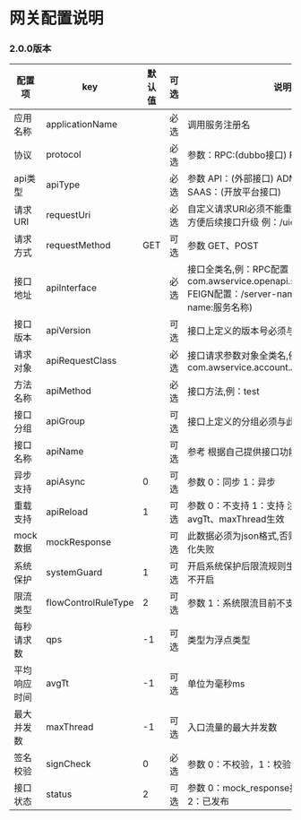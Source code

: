 # 网关配置说明
 
### 2.0.0版本

配置项|key|默认值|可选|说明
----|----|-----|----|---
应用名称|applicationName||必选|调用服务注册名 
协议|protocol||必选|参数：RPC:(dubbo接口) FEIGN:(Feign接口)
api类型|apiType||必选|参数 API：(外部接口) ADMIN：(管理后台接口) SAAS：(开放平台接口) 
请求URI|requestUri||必选|自定义请求URI必须不能重复,建议url加入版本号方便后续接口升级 例：/uid/v1/generator 
请求方式|requestMethod|GET|可选|参数 GET、POST 
接口地址|apiInterface||必选|接口全类名,例：RPC配置：com.awservice.openapi.service.TestService  FEIGN配置：/server-name/test 注:(server-name:服务名称)
接口版本|apiVersion||可选|接口上定义的版本号必须与此配置版本号对应 
请求对象|apiRequestClass||必选|接口请求参数对象全类名,例：com.awservice.account.AddAccountRequest 
方法名称|apiMethod||必选|接口方法,例：test  
接口分组|apiGroup||可选|接口上定义的分组必须与此配置分组对应 
接口名称|apiName||可选| 参考 根据自己提供接口功能定义 
异步支持|apiAsync|0|可选|参数 0：同步 1：异步 
重载支持|apiReload|1|可选|参数 0：不支持 1：支持  注：对参数qps 、avgTt、maxThread生效        
mock数据|mockResponse||可选|此数据必须为json格式,否则网关报错：json序列化失败             
系统保护|systemGuard|1|可选|开启系统保护后限流规则生效,参数 0：开启 1：不开启 
限流类型|flowControlRuleType|2|可选|参数 1：系统限流目前不支持 2：api限流   
每秒请求数|qps|-1|可选|类型为浮点类型    
平均响应时间|avgTt|-1|可选|单位为毫秒ms      
最大并发数|maxThread|-1|可选|入口流量的最大并发数      
签名校验|signCheck|0|必选|参数 0：不校验，1：校验     
接口状态|status|2|可选|参数 0：mock_response报文，1：待发布，2：已发布                        |
